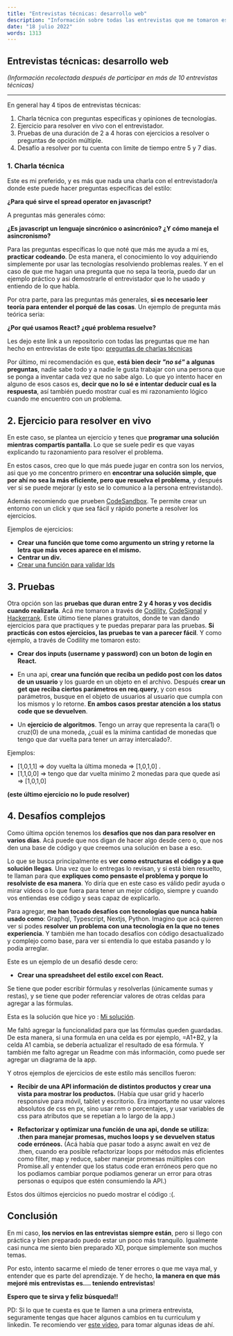 ```yaml
---
title: "Entrevistas técnicas: desarrollo web"
description: "Información sobre todas las entrevistas que me tomaron estos últimos meses."
date: "18 julio 2022"
words: 1313
---
```


## Entrevistas técnicas: desarrollo web

_(Información recolectada después de participar en más de 10 entrevistas técnicas)_

---

En general hay 4 tipos de entrevistas técnicas:

1. Charla técnica con preguntas especificas y opiniones de tecnologías.
2. Ejercicio para resolver en vivo con el entrevistador.
3. Pruebas de una duración de 2 a 4 horas con ejercicios a resolver o preguntas de opción múltiple.
4. Desafío a resolver por tu cuenta con limite de tiempo entre 5 y 7 dias.

### 1. Charla técnica

Este es mi preferido, y es más que nada una charla con el entrevistador/a donde este puede hacer preguntas específicas del estilo:

**¿Para qué sirve el spread operator en javascript?**

A preguntas más generales cómo:

**¿Es javascript un lenguaje sincrónico o asincrónico? ¿Y cómo maneja el asincronismo?**

Para las preguntas específicas lo que noté que más me ayuda a mí es, **practicar codeando**. De esta manera, el conocimiento lo voy adquiriendo simplemente por usar las tecnologías resolviendo problemas reales. Y en el caso de que me hagan una pregunta que no sepa la teoría, puedo dar un ejemplo práctico y asi demostrarle el entrevistador que lo he usado y entiendo de lo que habla.

Por otra parte, para las preguntas más generales, **si es necesario leer teoría para entender el porqué de las cosas**. Un ejemplo de pregunta más teórica seria:

**¿Por qué usamos React? ¿qué problema resuelve?**

Les dejo este link a un repositorio con todas las preguntas que me han hecho en entrevistas de este tipo: <a href="https://github.com/joacogaona/preguntas-tecnicas" target="_blank">preguntas de charlas técnicas</a>

Por último, mi recomendación es que, **está bien decir _"no sé"_ a algunas preguntas**, nadie sabe todo y a nadie le gusta trabajar con una persona que se ponga a inventar cada vez que no sabe algo. Lo que yo intento hacer en alguno de esos casos es, **decir que no lo sé e intentar deducir cual es la respuesta**, así también puedo mostrar cual es mi razonamiento lógico cuando me encuentro con un problema.

## 2. Ejercicio para resolver en vivo

En este caso, se plantea un ejercicio y tenes que **programar una solución mientras compartís pantalla**. Lo que se suele pedir es que vayas explicando tu razonamiento para resolver el problema.

En estos casos, creo que lo que más puede jugar en contra son los nervios, asi que yo me concentro primero en **encontrar una solución simple, que por ahí no sea la más eficiente, pero que resuelva el problema**, y después ver si se puede mejorar (y esto se lo comunico a la persona entrevistando).

Además recomiendo que prueben <a href="https://codesandbox.io" target="_blank">CodeSandbox</a>. Te permite crear un entorno con un click y que sea fácil y rápido ponerte a resolver los ejercicios.

Ejemplos de ejercicios:

- **Crear una función que tome como argumento un string y retorne la letra que más veces aparece en el mismo.**
- **Centrar un div.**
- <a href="https://drive.google.com/file/d/131QJ9SLH_0ZSyJAItz_b9SLCNsaZdbdp/view?usp=sharing" target="_blank">Crear una función para validar Ids</a>

## 3. Pruebas

Otra opción son las **pruebas que duran entre 2 y 4 horas y vos decidis cuando realizarla**. Acá me tomaron a través de <a href="https://www.codility.com" target="_blank">Codility</a>, <a href="https://codesignal.com/developers/interview-practice/" target="_blank">CodeSignal</a> y <a href="https://www.hackerrank.com" target="_blank">Hackerrank</a>. Este último tiene planes gratuitos, donde te van dando ejercicios para que practiques y te puedas preparar para las pruebas. **Si practicás con estos ejercicios, las pruebas te van a parecer fácil**. Y como ejemplo, a través de Codility me tomaron esto:

- **Crear dos inputs (username y password) con un boton de login en React.**

- En una api, **crear una función que reciba un pedido post con los datos de un usuario** y los guarde en un objeto en el archivo. Después **crear un get que reciba ciertos parámetros en req.query**, y con esos parámetros, busque en el objeto de usuarios al usuario que cumpla con los mismos y lo retorne. **En ambos casos prestar atención a los status code que se devuelven**.

- Un **ejercicio de algoritmos**. Tengo un array que representa la cara(1) o cruz(0) de una moneda, ¿cuál es la mínima cantidad de monedas que tengo que dar vuelta para tener un array intercalado?.

Ejemplos:

- [1,0,1,1] => doy vuelta la última moneda => [1,0,1,0] .
- [1,1,0,0] => tengo que dar vuelta minimo 2 monedas para que quede asi => [1,0,1,0]

**(este último ejercicio no lo pude resolver)**

## 4. Desafíos complejos

Como última opción tenemos los **desafíos que nos dan para resolver en varios días**. Acá puede que nos digan de hacer algo desde cero o, que nos den una base de código y que creemos una solución en base a eso.

Lo que se busca principalmente es **ver como estructuras el código y a que solución llegas**. Una vez que lo entregas lo revisan, y si está bien resuelto, te llaman para que **expliques como pensaste el problema y porque lo resolviste de esa manera**. Yo diría que en este caso es válido pedir ayuda o mirar vídeos o lo que fuera para tener un mejor código, siempre y cuando vos entiendas ese código y seas capaz de explicarlo.

Para agregar, **me han tocado desafíos con tecnologías que nunca había usado como**: Graphql, Typescript, Nextjs, Python. Imagino que acá quieren ver si podes **resolver un problema con una tecnología en la que no tenes experiencia**. Y también me han tocado desafíos con código desactualizado y complejo como base, para ver si entendía lo que estaba pasando y lo podía arreglar.

Este es un ejemplo de un desafió desde cero:

- **Crear una spreadsheet del estilo excel con React.**

Se tiene que poder escribir fórmulas y resolverlas (únicamente sumas y restas), y se tiene que poder referenciar valores de otras celdas para agregar a las fórmulas.

Esta es la solución que hice yo : <a href="https://github.com/joacogaona/spreadsheet" target="_blank">Mi solución</a>.

Me faltó agregar la funcionalidad para que las fórmulas queden guardadas. De esta manera, si una formula en una celda es por ejemplo, =A1+B2, y la celda A1 cambia, se debería actualizar el resultado de esa fórmula. Y también me falto agregar un Readme con más información, como puede ser agregar un diagrama de la app.

Y otros ejemplos de ejercicios de este estilo más sencillos fueron:

- **Recibir de una API información de distintos productos y crear una vista para mostrar los productos.** (Había que usar grid y hacerlo responsive para móvil, tablet y escritorio. Era importante no usar valores absolutos de css en px, sino usar rem o porcentajes, y usar variables de css para atributos que se repetían a lo largo de la app.)

- **Refactorizar y optimizar una función de una api, donde se utiliza: .then para manejar promesas, muchos loops y se devuelven status code erróneos.** (Acá había que pasar todo a async await en vez de .then, cuando era posible refactorizar loops por métodos más eficientes como filter, map y reduce, saber manejar promesas múltiples con Promise.all y entender que los status code eran erróneos pero que no los podiamos cambiar porque podiamos generar un error para otras personas o equipos que estén consumiendo la API.)

Estos dos últimos ejercicios no puedo mostrar el código :(.

## Conclusión

En mi caso, **los nervios en las entrevistas siempre están**, pero si llego con práctica y bien preparado puedo estar un poco más tranquilo. Igualmente casi nunca me siento bien preparado XD, porque simplemente son muchos temas.

Por esto, intento sacarme el miedo de tener errores o que me vaya mal, y entender que es parte del aprendizaje. Y de hecho, **la manera en que más mejoré mis entrevistas es.... teniendo entrevistas**!

**Espero que te sirva y feliz búsqueda!!**

PD: Si lo que te cuesta es que te llamen a una primera entrevista, seguramente tengas que hacer algunos cambios en tu curriculum y linkedin. Te recomiendo ver <a href="https://www.youtube.com/watch?v=3aWk7q-sLlY&t=39s" target="_blank">este vídeo</a>, para tomar algunas ideas de ahí.
